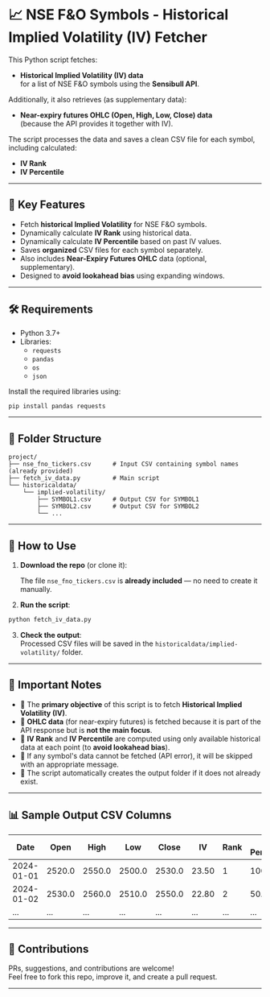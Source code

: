 # 📈 NSE F&O Symbols - Historical Implied Volatility (IV) Fetcher

This Python script fetches:
- **Historical Implied Volatility (IV) data**  
for a list of NSE F&O symbols using the **Sensibull API**.

Additionally, it also retrieves (as supplementary data):
- **Near-expiry futures OHLC (Open, High, Low, Close) data**  
(because the API provides it together with IV).

The script processes the data and saves a clean CSV file for each symbol, including calculated:
- **IV Rank**  
- **IV Percentile**

---

## 🚀 Key Features

- Fetch **historical Implied Volatility** for NSE F&O symbols.
- Dynamically calculate **IV Rank** using historical data.
- Dynamically calculate **IV Percentile** based on past IV values.
- Saves **organized** CSV files for each symbol separately.
- Also includes **Near-Expiry Futures OHLC** data (optional, supplementary).
- Designed to **avoid lookahead bias** using expanding windows.

---

## 🛠️ Requirements

- Python 3.7+
- Libraries:
  - `requests`
  - `pandas`
  - `os`
  - `json`

Install the required libraries using:

```bash
pip install pandas requests
```

---

## 📂 Folder Structure

```
project/
├── nse_fno_tickers.csv      # Input CSV containing symbol names (already provided)
├── fetch_iv_data.py         # Main script
└── historicaldata/
    └── implied-volatility/
        ├── SYMBOL1.csv      # Output CSV for SYMBOL1
        ├── SYMBOL2.csv      # Output CSV for SYMBOL2
        └── ...
```

---

## 📜 How to Use

1. **Download the repo** (or clone it):
   
   The file `nse_fno_tickers.csv` is **already included** — no need to create it manually.

2. **Run the script**:

```bash
python fetch_iv_data.py
```

3. **Check the output**:  
   Processed CSV files will be saved in the `historicaldata/implied-volatility/` folder.

---

## 🧠 Important Notes

- 📌 The **primary objective** of this script is to fetch **Historical Implied Volatility (IV)**.
- 📌 **OHLC data** (for near-expiry futures) is fetched because it is part of the API response but is **not the main focus**.
- 📌 **IV Rank** and **IV Percentile** are computed using only available historical data at each point (to **avoid lookahead bias**).
- 📌 If any symbol's data cannot be fetched (API error), it will be skipped with an appropriate message.
- 📌 The script automatically creates the output folder if it does not already exist.

---

## 📊 Sample Output CSV Columns

| Date       | Open   | High   | Low    | Close  | IV    | Rank | IV Percentile |
|------------|--------|--------|--------|--------|-------|------|---------------|
| 2024-01-01 | 2520.0 | 2550.0 | 2500.0 | 2530.0 | 23.50 | 1    | 100.0         |
| 2024-01-02 | 2530.0 | 2560.0 | 2510.0 | 2550.0 | 22.80 | 2    | 50.0          |
| ...        | ...    | ...    | ...    | ...    | ...   | ...  | ...           |

---

## 🤝 Contributions

PRs, suggestions, and contributions are welcome!  
Feel free to fork this repo, improve it, and create a pull request.

---
